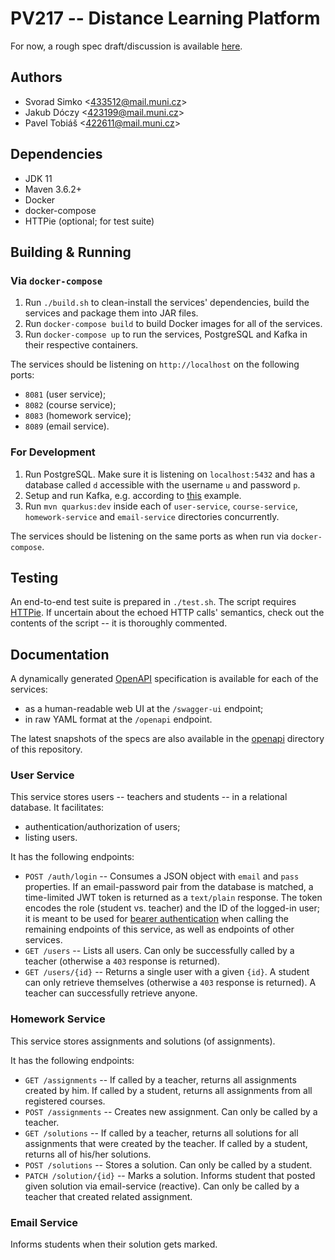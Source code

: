# PV217 -- Distance Learning Platform

For now, a rough spec draft/discussion is available [here](https://github.com/paveltobias/pv217/wiki/Project-Domain-Discussion).

## Authors

- Svorad Simko &lt;433512@mail.muni.cz&gt;
- Jakub Dóczy &lt;423199@mail.muni.cz&gt;
- Pavel Tobiáš &lt;422611@mail.muni.cz&gt;

## Dependencies
- JDK 11
- Maven 3.6.2+
- Docker
- docker-compose
- HTTPie (optional; for test suite)

## Building &amp; Running

### Via `docker-compose`

1. Run `./build.sh` to clean-install the services' dependencies, build the services and package them into JAR files.
2. Run `docker-compose build` to build Docker images for all of the services.
3. Run `docker-compose up` to run the services, PostgreSQL and Kafka in their respective containers.

The services should be listening on `http://localhost` on the following ports:

- `8081` (user service);
- `8082` (course service);
- `8083` (homework service);
- `8089` (email service).

### For Development

1. Run PostgreSQL. Make sure it is listening on `localhost:5432` and has a database called `d` accessible with the username `u` and password `p`.
2. Setup and run Kafka, e.g. according to [this](https://github.com/xstefank/pv217-microservices/tree/master/05-additional/kafka-quickstart) example.
3. Run `mvn quarkus:dev` inside each of `user-service`, `course-service`, `homework-service` and `email-service` directories concurrently.

The services should be listening on the same ports as when run via `docker-compose`.

## Testing

An end-to-end test suite is prepared in `./test.sh`. The script requires [HTTPie](https://httpie.io). If uncertain about the echoed HTTP calls' semantics, check out the contents of the script -- it is thoroughly commented.

## Documentation

A dynamically generated [OpenAPI](https://swagger.io/specification) specification is available for each of the services:

- as a human-readable web UI at the `/swagger-ui` endpoint;
- in raw YAML format at the `/openapi` endpoint.

The latest snapshots of the specs are also available in the [openapi](./openapi) directory of this repository.

### User Service

This service stores users -- teachers and students -- in a relational database. It facilitates:

- authentication/authorization of users;
- listing users.

It has the following endpoints:

- `POST /auth/login` -- Consumes a JSON object with `email` and `pass` properties. If an email-password pair from the database is matched, a time-limited JWT token is returned as a `text/plain` response. The token encodes the role (student vs. teacher) and the ID of the logged-in user; it is meant to be used for [bearer authentication](https://swagger.io/docs/specification/authentication/bearer-authentication/) when calling the remaining endpoints of this service, as well as endpoints of other services.
- `GET /users` -- Lists all users. Can only be successfully called by a teacher (otherwise a `403` response is returned).
- `GET /users/{id}` -- Returns a single user with a given `{id}`. A student can only retrieve themselves (otherwise a `403` response is returned). A teacher can successfully retrieve anyone.

### Homework Service

This service stores assignments and solutions (of assignments).

It has the following endpoints:

- `GET /assignments` -- If called by a teacher, returns all assignments created by him. If called by a student, returns all assignments from all registered courses.
- `POST /assignments` -- Creates new assignment. Can only be called by a teacher.
- `GET /solutions` -- If called by a teacher, returns all solutions for all assignments that were created by the teacher. If called by a student, returns all of his/her solutions.
- `POST /solutions` -- Stores a solution. Can only be called by a student.
- `PATCH /solution/{id}` -- Marks a solution. Informs student that posted given solution via email-service (reactive). Can only be called by a teacher that created related assignment.

### Email Service

Informs students when their solution gets marked.
